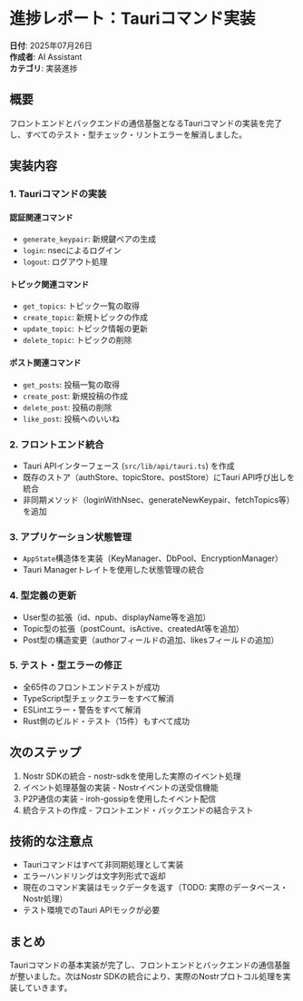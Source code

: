 # 進捗レポート：Tauriコマンド実装

**日付**: 2025年07月26日  
**作成者**: AI Assistant  
**カテゴリ**: 実装進捗

## 概要
フロントエンドとバックエンドの通信基盤となるTauriコマンドの実装を完了し、すべてのテスト・型チェック・リントエラーを解消しました。

## 実装内容

### 1. Tauriコマンドの実装
#### 認証関連コマンド
- `generate_keypair`: 新規鍵ペアの生成
- `login`: nsecによるログイン
- `logout`: ログアウト処理

#### トピック関連コマンド
- `get_topics`: トピック一覧の取得
- `create_topic`: 新規トピックの作成
- `update_topic`: トピック情報の更新
- `delete_topic`: トピックの削除

#### ポスト関連コマンド
- `get_posts`: 投稿一覧の取得
- `create_post`: 新規投稿の作成
- `delete_post`: 投稿の削除
- `like_post`: 投稿へのいいね

### 2. フロントエンド統合
- Tauri APIインターフェース (`src/lib/api/tauri.ts`) を作成
- 既存のストア（authStore、topicStore、postStore）にTauri API呼び出しを統合
- 非同期メソッド（loginWithNsec、generateNewKeypair、fetchTopics等）を追加

### 3. アプリケーション状態管理
- `AppState`構造体を実装（KeyManager、DbPool、EncryptionManager）
- Tauri Managerトレイトを使用した状態管理の統合

### 4. 型定義の更新
- User型の拡張（id、npub、displayName等を追加）
- Topic型の拡張（postCount、isActive、createdAt等を追加）
- Post型の構造変更（authorフィールドの追加、likesフィールドの追加）

### 5. テスト・型エラーの修正
- 全65件のフロントエンドテストが成功
- TypeScript型チェックエラーをすべて解消
- ESLintエラー・警告をすべて解消
- Rust側のビルド・テスト（15件）もすべて成功

## 次のステップ
1. Nostr SDKの統合 - nostr-sdkを使用した実際のイベント処理
2. イベント処理基盤の実装 - Nostrイベントの送受信機能
3. P2P通信の実装 - iroh-gossipを使用したイベント配信
4. 統合テストの作成 - フロントエンド・バックエンドの結合テスト

## 技術的な注意点
- Tauriコマンドはすべて非同期処理として実装
- エラーハンドリングは文字列形式で返却
- 現在のコマンド実装はモックデータを返す（TODO: 実際のデータベース・Nostr処理）
- テスト環境でのTauri APIモックが必要

## まとめ
Tauriコマンドの基本実装が完了し、フロントエンドとバックエンドの通信基盤が整いました。次はNostr SDKの統合により、実際のNostrプロトコル処理を実装していきます。